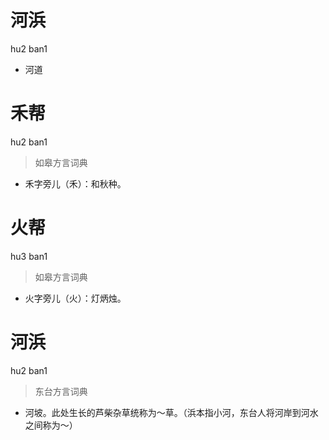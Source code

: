 # 河浜
hu2 ban1
- 河道

# 禾帮
hu2 ban1
> 如皋方言词典
- 禾字旁儿（禾）：和秋种。

# 火帮
hu3 ban1
> 如皋方言词典
- 火字旁儿（火）：灯炳烛。

# 河浜
hu2 ban1
> 东台方言词典
- 河坡。此处生长的芦柴杂草统称为～草。（浜本指小河，东台人将河岸到河水之间称为～）
